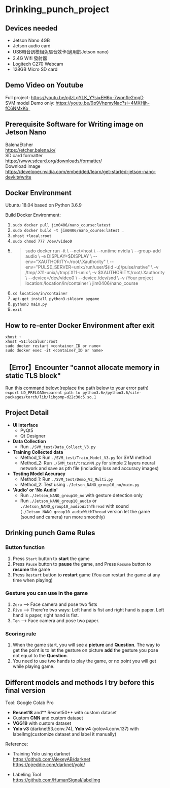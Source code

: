 # Drinking_punch_project

## Devices needed
* Jetson Nano 4GB
* Jetson audio card
* USB轉音訊模組免驅音效卡(適用於Jetson nano)
* 2.4G Wifi 發射器
* Logitech C270 Webcam
* 128GB Micro SD card

## Demo Video on Youtube
Full project:
https://youtu.be/njIzLgYLK_Y?si=EH6p-7wpnfle2mgD \
SVM model Demo only:
https://youtu.be/9p9VhpmyNac?si=4MXHjh-fC6NMxKo_

## Prerequisite Software for Writing image on Jetson Nano
BalenaEtcher \
https://etcher.balena.io/ \
SD card formatter \
https://www.sdcard.org/downloads/formatter/ \
Download image \
https://developer.nvidia.com/embedded/learn/get-started-jetson-nano-devkit#write

## Docker Environment
Ubuntu 18.04 based on Python 3.6.9

Build Docker Environment:
1. `sudo docker pull jim0406/nano_course:latest `
2. `sudo docker build -t jim0406/nano_course:latest .`
3. `xhost +local:root`
4. `sudo chmod 777 /dev/video0`
5. > sudo docker run -it \\
    --net=host \\
    --runtime nvidia \\
    --group-add audio \\
    -e DISPLAY=$DISPLAY \\
    --env="XAUTHORITY=/root/.Xauthority" \\
    --env="PULSE_SERVER=unix:/run/user/\$(id -u)/pulse/native" \\
    -v /tmp/.X11-unix/:/tmp/.X11-unix \\
    -v $XAUTHORITY:/root/.Xauthority \\
    --device=/dev/video0 \\
    --device /dev/snd \\
    -v /Your project location:/location/in/container \\
    jim0406/nano_course
6. `cd location/in/container`
7. `apt-get install python3-sklearn pygame`
8. `python3 main.py`
9. `exit`


## How to re-enter Docker Environment after exit
`xhost +` \
`xhost +SI:localusr:root` \
`sudo docker restart <container_ID or name>` \
`sudo docker exec -it <container_ID or name>` 

## 【Error】Encounter "cannot allocate memory in static TLS block"
Run this command below:(replace the path below to your error path) \
`export LD_PRELOAD=<parent path to python3.6>/python3.6/site-packages/torch/lib/libgomp-d22c30c5.so.1`

## Project Detail
* **UI interface**
    * PyQt5
    * Qt Designer
* **Data Collection**
    * Run `./SVM_test/Data_Collect_V3.py`
* **Training Collected data**
    * Method_1: Run `./SVM_test/Train_Model_V3.py` for SVM method
    * Method_2: Run `./SVM_test/trainNN.py` for simple 2 layers neural network and save as pth file (including loss and accuracy images)
* **Testing Model Accuracy**
    * Method_1: Run `./SVM_test/Demo_V3_Multi.py`
    * Method_2: Test using `./Jetson_NANO_group10_no/main.py`
* **'Audio' or 'No Audio'**
    * Run `./Jetson_NANO_group10_no` with gesture detection only
    * Run `./Jetson_NANO_group10_audio` or `./Jetson_NANO_group10_audioWithThread` with sound (`./Jetson_NANO_group10_audioWithThread` version let the game (sound and camera) run more smoothly)

## Drinking punch Game Rules
### Button function
1. Press `Start` button to **start** the game
2. Press `Pause` button to **pause** the game, and Press `Resume` button to **resume** the game
3. Press `Restart` button to **restart** game (You can restart the game at any time when playing)
### Gesture you can use in the game
1. `Zero` --> Face camera and pose two fists
2. `Five` --> There're two ways: Left hand is fist and right hand is paper. Left hand is paper, right hand is fist.
4. `Ten` --> Face camera and pose two paper.
### Scoring rule
1. When the game start, you will see a **picture** and **Question**. The way to get the point is to let the gesture on picture **add** the gesture you pose not equal to the **Question**.
2. You need to use two hands to play the game, or no point you will get while playing game.


## Different models and methods I try before this final version
Tool: Google Colab Pro
* **Resnet18** and** Resnet50** with custom dataset
* Custom **CNN** and custom dataset
* **VGG19** with custom dataset
* **Yolo v3** (darknet53.conv.74), **Yolo v4** (yolov4.conv.137) with labelImg(customize dataset and label it manually)

Reference:
* Training Yolo using darknet \
https://github.com/AlexeyAB/darknet \
https://pjreddie.com/darknet/yolo/ 

* Labeling Tool \
https://github.com/HumanSignal/labelImg

